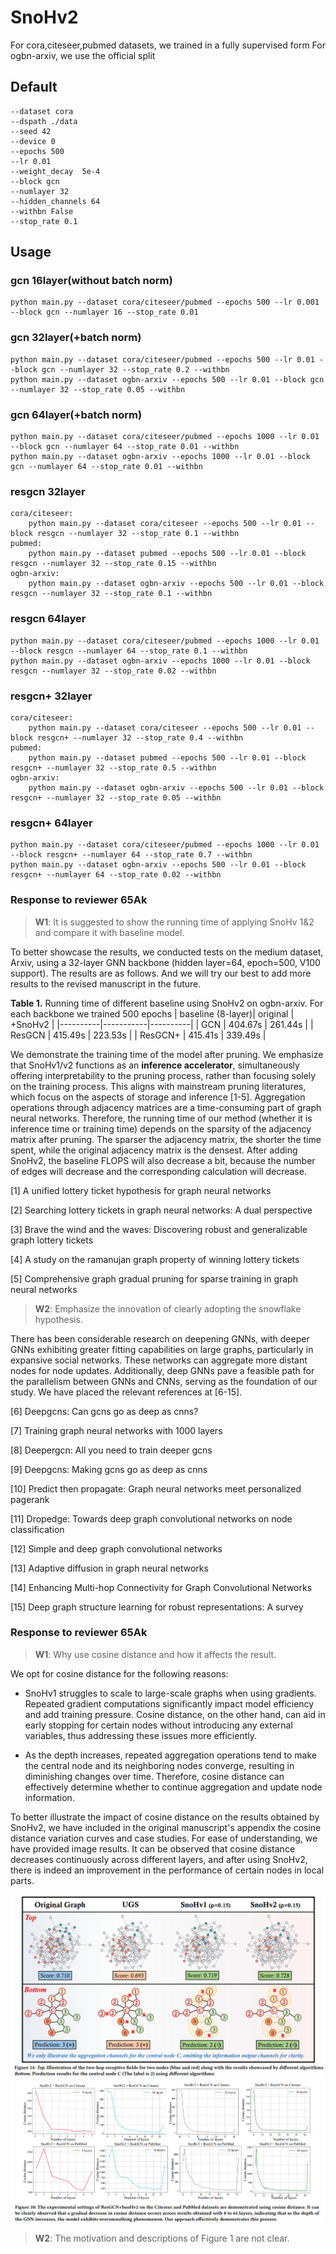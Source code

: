 # SnoHv2
For cora,citeseer,pubmed datasets, we trained in a fully supervised form
For ogbn-arxiv, we use the official split
## Default 
    --dataset cora
    --dspath ./data
    --seed 42
    --device 0
    --epochs 500
    --lr 0.01
    --weight_decay  5e-4
    --block gcn
    --numlayer 32
    --hidden_channels 64
    --withbn False
    --stop_rate 0.1
## Usage
### gcn 16layer(without batch norm)
	python main.py --dataset cora/citeseer/pubmed --epochs 500 --lr 0.001 --block gcn --numlayer 16 --stop_rate 0.01
### gcn 32layer(+batch norm)
    python main.py --dataset cora/citeseer/pubmed --epochs 500 --lr 0.01 --block gcn --numlayer 32 --stop_rate 0.2 --withbn
    python main.py --dataset ogbn-arxiv --epochs 500 --lr 0.01 --block gcn --numlayer 32 --stop_rate 0.05 --withbn
    
### gcn 64layer(+batch norm)
    python main.py --dataset cora/citeseer/pubmed --epochs 1000 --lr 0.01 --block gcn --numlayer 64 --stop_rate 0.01 --withbn
    python main.py --dataset ogbn-arxiv --epochs 1000 --lr 0.01 --block gcn --numlayer 64 --stop_rate 0.01 --withbn

### resgcn 32layer
    cora/citeseer:
        python main.py --dataset cora/citeseer --epochs 500 --lr 0.01 --block resgcn --numlayer 32 --stop_rate 0.1 --withbn
    pubmed:
        python main.py --dataset pubmed --epochs 500 --lr 0.01 --block resgcn --numlayer 32 --stop_rate 0.15 --withbn
    ogbn-arxiv: 
        python main.py --dataset ogbn-arxiv --epochs 500 --lr 0.01 --block resgcn --numlayer 32 --stop_rate 0.1 --withbn
### resgcn 64layer
    python main.py --dataset cora/citeseer/pubmed --epochs 1000 --lr 0.01 --block resgcn --numlayer 64 --stop_rate 0.1 --withbn
    python main.py --dataset ogbn-arxiv --epochs 1000 --lr 0.01 --block resgcn --numlayer 32 --stop_rate 0.02 --withbn

### resgcn+ 32layer
    cora/citeseer:
        python main.py --dataset cora/citeseer --epochs 500 --lr 0.01 --block resgcn+ --numlayer 32 --stop_rate 0.4 --withbn
    pubmed:
        python main.py --dataset pubmed --epochs 500 --lr 0.01 --block resgcn+ --numlayer 32 --stop_rate 0.5 --withbn
    ogbn-arxiv:
        python main.py --dataset ogbn-arxiv --epochs 500 --lr 0.01 --block resgcn+ --numlayer 32 --stop_rate 0.05 --withbn
### resgcn+ 64layer
    python main.py --dataset cora/citeseer/pubmed --epochs 1000 --lr 0.01 --block resgcn+ --numlayer 64 --stop_rate 0.7 --withbn
    python main.py --dataset ogbn-arxiv --epochs 500 --lr 0.01 --block resgcn+ --numlayer 64 --stop_rate 0.02 --withbn


### Response to reviewer 65Ak

> **W1**: It is suggested to show the running time of applying SnoHv 1&2 and compare it with baseline model.


To better showcase the results, we conducted tests on the medium dataset, Arxiv, using a 32-layer GNN backbone (hidden layer=64, epoch=500, V100 support). The results are as follows. And we will try our best to add more results to the revised manuscript in the future.

**Table 1.** Running time of different baseline using SnoHv2 on ogbn-arxiv. For each backbone we trained 500 epochs
| baseline (8-layer)| original  | +SnoHv2  |
|----------|-----------|----------|
| GCN      | 404.67s   | 261.44s  |
| ResGCN   | 415.49s   | 223.53s  |
| ResGCN+  | 415.41s   | 339.49s  |


We demonstrate the training time of the model after pruning. We emphasize that SnoHv1/v2 functions as an **inference accelerator**, simultaneously offering interpretability to the pruning process, rather than focusing solely on the training process. This aligns with mainstream pruning literatures, which focus on the aspects of storage and inference [1-5]. Aggregation operations through adjacency matrices are a time-consuming part of graph neural networks. Therefore, the running time of our method (whether it is inference time or training time) depends on the sparsity of the adjacency matrix after pruning. The sparser the adjacency matrix, the shorter the time spent, while the original adjacency matrix is the densest. After adding SnoHv2, the baseline FLOPS will also decrease a bit, because the number of edges will decrease and the corresponding calculation will decrease.

[1] A unified lottery ticket hypothesis for graph neural networks

[2] Searching lottery tickets in graph neural networks: A dual perspective
 
[3] Brave the wind and the waves: Discovering robust and generalizable graph lottery tickets

[4] A study on the ramanujan graph property of winning lottery tickets

[5] Comprehensive graph gradual pruning for sparse training in graph neural networks



> **W2**: Emphasize the innovation of clearly adopting the snowflake hypothesis.

There has been considerable research on deepening GNNs, with deeper GNNs exhibiting greater fitting capabilities on large graphs, particularly in expansive social networks. These networks can aggregate more distant nodes for node updates. Additionally, deep GNNs pave a feasible path for the parallelism between GNNs and CNNs, serving as the foundation of our study. We have placed the relevant references at [6-15]. 


[6] Deepgcns: Can gcns go as deep as cnns?

[7] Training graph neural networks with 1000 layers

[8] Deepergcn: All you need to train deeper gcns

[9] Deepgcns: Making gcns go as deep as cnns

[10] Predict then propagate: Graph neural networks meet personalized pagerank

[11] Dropedge: Towards deep graph convolutional networks on node classification

[12] Simple and deep graph convolutional networks

[13] Adaptive diffusion in graph neural networks

[14] Enhancing Multi-hop Connectivity for Graph Convolutional Networks

[15] Deep graph structure learning for robust representations: A survey


### Response to reviewer 65Ak 

> **W1**: Why use cosine distance and how it affects the result. 

We opt for cosine distance for the following reasons:

* SnoHv1 struggles to scale to large-scale graphs when using gradients. Repeated gradient computations significantly impact model efficiency and add training pressure. Cosine distance, on the other hand, can aid in early stopping for certain nodes without introducing any external variables, thus addressing these issues more efficiently.

* As the depth increases, repeated aggregation operations tend to make the central node and its neighboring nodes converge, resulting in diminishing changes over time. Therefore, cosine distance can effectively determine whether to continue aggregation and update node information.


To better illustrate the impact of cosine distance on the results obtained by SnoHv2, we have included in the original manuscript's appendix the cosine distance variation curves and case studies. For ease of understanding, we have provided image results. It can be observed that cosine distance decreases continuously across different layers, and after using SnoHv2, there is indeed an improvement in the performance of certain nodes in local parts.

![fig1](casestudy.jpg)
![fig2](EXPALAIN.jpg)


> **W2**: The motivation and descriptions of Figure 1 are not clear.








